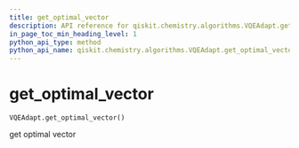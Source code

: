 ```yaml
---
title: get_optimal_vector
description: API reference for qiskit.chemistry.algorithms.VQEAdapt.get_optimal_vector
in_page_toc_min_heading_level: 1
python_api_type: method
python_api_name: qiskit.chemistry.algorithms.VQEAdapt.get_optimal_vector
---
```


# get\_optimal\_vector

<span id="qiskit.chemistry.algorithms.VQEAdapt.get_optimal_vector" />

`VQEAdapt.get_optimal_vector()`

get optimal vector

